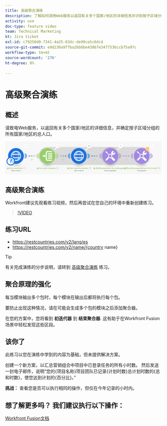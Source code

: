 ```yaml
---
title: 高级聚合演练
description: 了解如何调用Web服务以返回有关多个国家/地区的详细信息并识别按子区域分组的人口，所有这些均位于 [!DNL Adobe Workfront Fusion].
activity: use
doc-type: feature video
team: Technical Marketing
kt: Jira ticket
exl-id: c79250d0-7341-4a25-83dc-de99ce5c6dc4
source-git-commit: e9d230a9ffba26b6be43867e3477536ccb75a97c
workflow-type: tm+mt
source-wordcount: '276'
ht-degree: 0%

---
```


# 高级聚合演练

## 概述

请致电Web服务，以返回有关多个国家/地区的详细信息，并确定按子区域分组的所有国家/地区的总人口。

![融合场景的图像](assets/iteration-and-aggregation-3.png)

## 高级聚合演练

Workfront建议先观看练习视频，然后再尝试在您自己的环境中重新创建练习。

>[!VIDEO](https://video.tv.adobe.com/v/335281/?quality=12)

## 练习URL

* https://restcountries.com/v2/lang/es
* https://restcountries.com/v2/name/{country name}

>[!TIP]
>
>有关完成演练的分步说明，请转到 [高级聚合演练](https://experienceleague.adobe.com/docs/workfront-learn/tutorials-workfront/fusion/exercises/advanced-aggregation.html?lang=en) 练习。

## 聚合原理的强化

每当模块输出多个包时，每个模块在输出后都将执行每个包。

要防止出现这种情况，请在可能会生成多个包的模块之后添加聚合器。

在您的方案中，您将看到 **初迭代器** 到 **结束聚合器**. 这有助于在Workfront Fusion场景中轻松发现这些区段。

## 该你了

此练习以您在演练中学到的内容为基础，但未提供解决方案。

创建一个新方案，以汇总营销组合中项目中已登录任务的所有小时数。 然后发送一封电子邮件，说明“您的{项目名称}项目团队已记录{计划时数}总计划时数的{总和时数}，使您达到计划的{百分比}。”

**挑战：** 查看您是否可以执行相同的操作，但仅在今年记录的小时内。

## 想了解更多吗？ 我们建议执行以下操作：

[Workfront Fusion文档](https://experienceleague.adobe.com/docs/workfront/using/adobe-workfront-fusion/workfront-fusion-2.html?lang=en)
